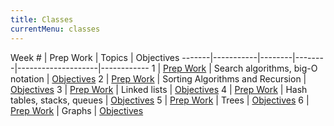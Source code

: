 ```yaml
---
title: Classes
currentMenu: classes
---
```


Week # | Prep Work | Topics | Objectives
-------|-----------|--------|--------|--------------------|------------
1 | [Prep Work](../class-prep/1/) | Search algorithms, big-O notation |  [Objectives](../objectives/#week-1)
2 | [Prep Work](../class-prep/2/) | Sorting Algorithms and Recursion | [Objectives](../objectives/#week-2)
3 | [Prep Work](../class-prep/3/) | Linked lists | [Objectives](../objectives/#week-3)
4 | [Prep Work](../class-prep/4/) | Hash tables, stacks, queues | [Objectives](../objectives/#week-4)
5 | [Prep Work](../class-prep/5/) | Trees | [Objectives](../objectives/#week-5)
6 | [Prep Work](../class-prep/6/) | Graphs | [Objectives](../objectives/#week-6)
